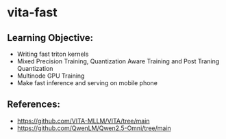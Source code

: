 # vita-fast

## Learning Objective:
- Writing fast triton kernels
- Mixed Precision Training, Quantization Aware Training and Post Traning Quantization
- Multinode GPU Training
- Make fast inference and serving on mobile phone

## References: 
- https://github.com/VITA-MLLM/VITA/tree/main
- https://github.com/QwenLM/Qwen2.5-Omni/tree/main
